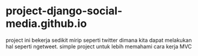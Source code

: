 # project-django-social-media.github.io

project ini bekerja sedikit mirip seperti twitter dimana kita dapat melakukan hal seperti ngetweet. simple project untuk lebih memahami cara kerja MVC
